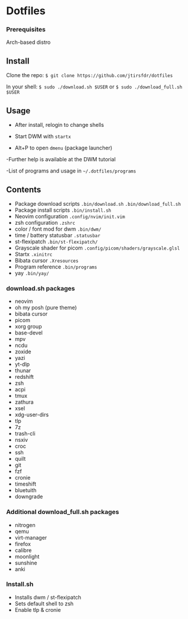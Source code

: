 # Dotfiles

### Prerequisites
Arch-based distro

## Install
Clone the repo:
```$ git clone https://github.com/jtirsfdr/dotfiles```

In your shell:
```$ sudo ./download.sh $USER``` or ```$ sudo ./download_full.sh $USER```

## Usage
- After install, relogin to change shells

- Start DWM with ```startx```

- Alt+P to open ```dmenu``` (package launcher)

-Further help is available at the DWM tutorial

-List of programs and usage in ```~/.dotfiles/programs```

## Contents
- Package download scripts ```.bin/download.sh``` ```.bin/download_full.sh``` 
- Package install scripts ```.bin/install.sh```
- Neovim configuration ```.config/nvim/init.vim```
- zsh configuration ```.zshrc```
- color / font mod for dwm ```.bin/dwm/```
- time / battery statusbar ```.statusbar```
- st-flexipatch  ```.bin/st-flexipatch/```
- Grayscale shader for picom ```.config/picom/shaders/grayscale.glsl```
- Startx ```.xinitrc```
- Bibata cursor ```.Xresources```
- Program reference ```.bin/programs```
- yay ```.bin/yay/``` 

### download.sh packages
- neovim
- oh my posh (pure theme)
- bibata cursor
- picom
- xorg group
- base-devel
- mpv
- ncdu
- zoxide
- yazi
- yt-dlp
- thunar
- redshift
- zsh
- acpi
- tmux
- zathura
- xsel
- xdg-user-dirs
- tlp
- 7z
- trash-cli
- nsxiv
- croc
- ssh
- quilt
- git
- fzf
- cronie
- timeshift 
- bluetuith
- downgrade

### Additional download_full.sh packages
- nitrogen
- qemu
- virt-manager
- firefox
- calibre
- moonlight
- sunshine
- anki

### Install.sh
- Installs dwm / st-flexipatch
- Sets default shell to zsh 
- Enable tlp & cronie
